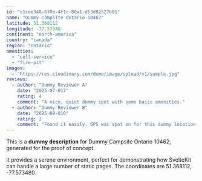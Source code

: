 ```yaml
---
id: "c1cee348-6f0e-4f1c-80a1-d53d82527b01"
name: "Dummy Campsite Ontario 10462"
latitude: 51.368112
longitude: -77.57348
continent: "north-america"
country: "canada"
region: "ontario"
amenities:
  - "cell-service"
  - "fire-pit"
images:
  - "https://res.cloudinary.com/demo/image/upload/v1/sample.jpg"
reviews:
  - author: "Dummy Reviewer A"
    date: "2025-07-017"
    rating: 4
    comment: "A nice, quiet dummy spot with some basic amenities."
  - author: "Dummy Reviewer B"
    date: "2025-08-010"
    rating: 2
    comment: "Found it easily. GPS was spot on for this dummy location."
---
```


This is a **dummy description** for Dummy Campsite Ontario 10462, generated for the proof of concept.

It provides a serene environment, perfect for demonstrating how SvelteKit can handle a large number of static pages. The coordinates are 51.368112, -77.573480.
